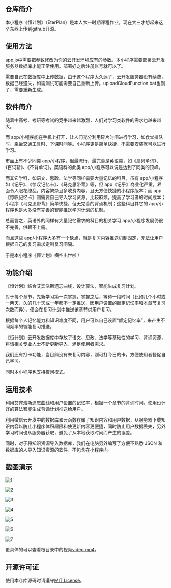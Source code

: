 ## 仓库简介

本小程序《恒计划》（EterPlan）是本人大一时期课程作业，现在大三才想起来这个东西上传到github开源。

## 使用方法

app.js中需要把参数修改为你的云开发环境应有的参数。本小程序需要部署云开发服务器数据库才能正常使用。部署好之后注册账号就可以了。

需要自己在数据库中上传数据，由于这个程序太久远了，云开发服务器没有续费，数据已经遗失，如需测试可能需要自己重新上传。uploadCloudFunction.bat也删了，需要重新生成。

## 软件简介

随着中高考、考研等考试的竞争越来越激烈，人们对学习类软件的需求也越来越大。

而 app/小程序能在手机上打开，让人们充分利用碎片时间进行学习，如食堂排队时、乘坐交通工具时、下课时间等。小程序更是简单快捷，不需要安装就可以进行学习。

市面上有不少同类 app/小程序，但最流行、最完善是英语类，如《扇贝单词》、《百词斩》、《不背单词》，英语科的此类 app/小程序可以说是达到了同类的顶峰。

而其它学科，如语文、思政、法学等同样需要大量记忆的科目，虽有 app/小程序如《记乎》、《惊叹记忆卡》、《马克思带背》等，但 app《记乎》商业化严重，界面令人眼花缭乱，内容繁杂且多收费内容，且无方便快捷的小程序版本；而 app《惊叹记忆卡》则需要自己导入学习资源，比较麻烦，提高了学习者的时间成本；小程序《马克思带背》简单快捷，但无完善的背诵机制；这些科目其它的 app/小程序也是大多没有完善的智能推送学习计划的机制。

总而言之，英语外的同样有大量记忆需求的科目的相关学习 app/小程序发展仍很不完善，供跟不上需。

而且这些 app/小程序大多有一个缺点，就是复习内容推送机制固定，无法让用户根据自己的复习需求定制复习间隔。

于是本小程序《恒计划》横空出世啦！

## 功能介绍
《恒计划》结合艾宾浩斯遗忘曲线，设计算法，智能生成复习计划。

对于每个章节，先新学习第一次掌握，掌握之后，等待一段时间（比如几个小时或一两天，久的几十天或一年都不一定推送，因用户设置的额定记忆率和本章节复习次数而异），便会在复习计划中推送该章节供用户复习。

根据每个人记忆能力和知识难度不同，用户可以自己设置“额定记忆率”，来产生不同频率的智能复习推送。

《恒计划》云开发数据库中存放了语文、思政、法学等基础性的学习、背诵资源，将请相关专业人士不断更新导入，满足使用者需求。

我们还有打卡功能，当目前没有未复习内容，则可打今日的卡，方便使用者督促自己学习。

同时本小程序也支持夜间模式。

## 运用技术

利用艾宾浩斯遗忘曲线和用户设置的记忆率，根据一个章节的背诵时间，使用设计好的算法智能生成背诵计划推送给用户。

利用微信云开发中的数据库和云函数存储了知识内容和用户数据，从服务器下载知识内容以防止小程序体积超限和使更新内容更便捷，同时防止用户数据丢失，另外学习时间也从服务器获取，避免了从本地获取时间而产生的误差。

同时，对于将知识资源导入数据库，我们在电脑另外编写了方便不熟悉 JSON 和数据库的人导入知识资源的软件，不包含在小程序内。

## 截图演示

![1](assets/1.png)

![2](assets/2.png)

![3](assets/3.png)

![4](assets/4.png)

![5](assets/5.png)

![6](assets/6.png)

![7](assets/7.png)

更具体的可以查看根目录中的视频[video.mp4](video.mp4)。

## 开源许可证

使用本仓库源码时请遵守[MIT License](LICENSE)。
